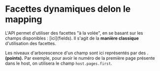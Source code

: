 # Facettes dynamiques delon le mapping

L'API permet d'utiliser des facettes "à la volée", en se basant sur les champs disponibles : \[ici\]\(fields\). Il s'agit de la **manière classique** d'utilisation des facettes.

Les niveaux d'arborescence d'un champ sont ici représentés par des . **\(points\).** Par exemple, pour avoir le numéro de la première page présente dans le host, on utilisera le champ `host.pages.first`.

